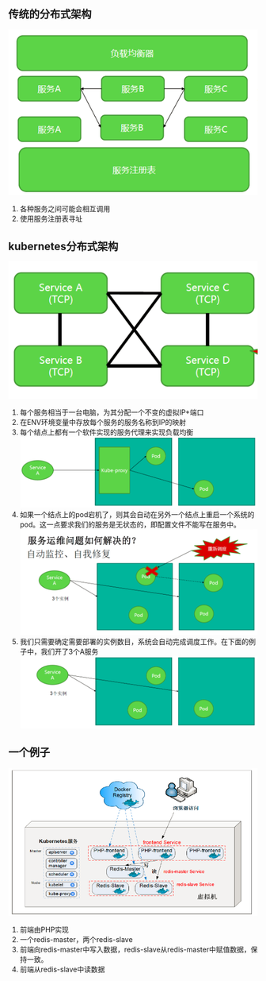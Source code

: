 ## 传统的分布式架构
![1](imgs/1.PNG)
1. 各种服务之间可能会相互调用
2. 使用服务注册表寻址

## kubernetes分布式架构
![2](imgs/2.PNG)
1. 每个服务相当于一台电脑，为其分配一个不变的虚拟IP+端口
2. 在ENV环境变量中存放每个服务的服务名称到IP的映射
3. 每个结点上都有一个软件实现的服务代理来实现负载均衡
  ![4](imgs/4.PNG)
4. 如果一个结点上的pod宕机了，则其会自动在另外一个结点上重启一个系统的pod。这一点要求我们的服务是无状态的，即配置文件不能写在服务中。
  ![3](imgs/3.PNG)
5. 我们只需要确定需要部署的实例数目，系统会自动完成调度工作。在下面的例子中，我们开了3个A服务
  ![5](imgs/5.PNG)

## 一个例子
![6](imgs/6.PNG)
1. 前端由PHP实现
2. 一个redis-master，两个redis-slave
3. 前端向redis-master中写入数据，redis-slave从redis-master中赋值数据，保持一致。
4. 前端从redis-slave中读数据


